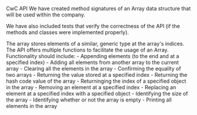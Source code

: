 CwC API
We have created method signatures of an Array data structure that will be used within the company.

We have also included tests that verify the correctness of the API (if the methods and classes were
implemented properly). 

The array stores elements of a similar, generic type <T> at the array's indices. The API offers multiple functions to facilitate the usage of an Array. Functionality should include:
    - Appending elements (to the end and at a specified index)
    - Adding all elements from another array to the current array 
    - Clearing all the elements in the array 
    - Confirming the equality of two arrays 
    - Returning the value stored at a specified index 
    - Returning the hash code value of the array 
    - Returninging the index of a specified object in the array 
    - Removing an element at a specified index 
    - Replacing an element at a specified index with a specified object 
    - Identifying the size of the array 
    - Identifying whether or not the array is empty 
    - Printing all elements in the array 

